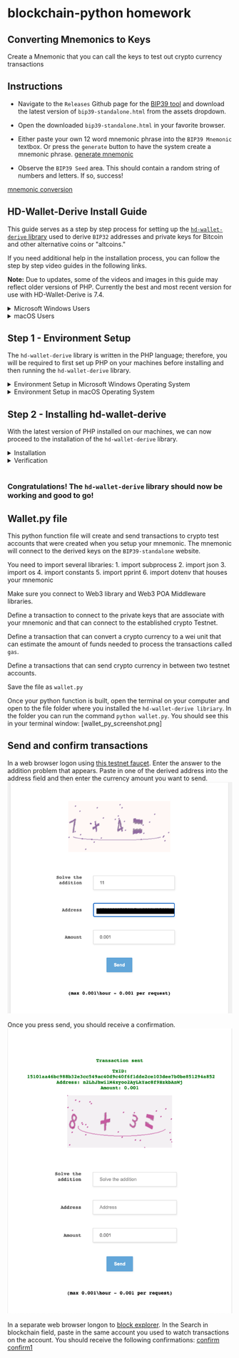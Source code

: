 # blockchain-python homework
## Converting Mnemonics to Keys

Create a Mnemonic that you can call the keys to test out crypto currency transactions

## Instructions

* Navigate to the `Releases` Github page for the [BIP39 tool](https://github.com/iancoleman/bip39/releases)
 and download the latest version of `bip39-standalone.html` from the assets dropdown.

* Open the downloaded `bip39-standalone.html` in your favorite browser.

* Either paste your own 12 word mnemonic phrase into the `BIP39 Mnemonic` textbox. Or press the `generate` button to have the system create a mnemonic phrase. [generate mnemonic](BIP39_Mnemonic_Code.html)

* Observe the `BIP39 Seed` area. This should contain a random string of numbers and letters. If so, success!

[mnemonic conversion](Images/mnemonic-convert.png)

## HD-Wallet-Derive Install Guide

This guide serves as a step by step process for setting up the [`hd-wallet-derive` library](https://github.com/dan-da/hd-wallet-derive) used to derive `BIP32` addresses and private keys for Bitcoin and other alternative coins or "altcoins."

If you need additional help in the installation process, you can follow the step by step video guides in the following links. 

**Note:** Due to updates, some of the videos and images in this guide may reflect older versions of PHP.  Currently the best and most recent version for use with HD-Wallet-Derive is 7.4.

<details><summary>Microsoft Windows Users</summary>

* [Installing PHP for Windows](https://youtu.be/IvcZZaIEL_4)

* [HD Derive Wallet Install for Windows](https://youtu.be/A_tqm4j4vsY)

</details>

<details><summary>macOS Users</summary>

* [Installing PHP Using the Homebrew Package Manger for Mac](https://youtu.be/SNRQSwlOKbs)

* [HD Derive Wallet Install for Mac](https://youtu.be/c-Qc3Pss6oM)

</details>

## Step 1 - Environment Setup

The `hd-wallet-derive` library is written in the PHP language; therefore, you will be required to first set up PHP on your machines before installing and then running the `hd-wallet-derive` library.

<details><summary>Environment Setup in Microsoft Windows Operating System</summary>

For those with a **Windows operating system**, execute the following steps:

1. Windows machines do not come with a pre-built PHP and Apache Web Server, and therefore will require both. Luckily, some installers bundle these two together! Visit the [XAMPP website](https://www.apachefriends.org/index.html) and download the installer for Windows; the XAMPP is a popular PHP development environment that is easy to install and configure. Be sure to download version 7, as version 8 can cause issues with the `hd-wallet-derive` library.

    <img alt=XAMPP-website src=Images/download_xampp.gif width=700>

2. Use the XAMPP package to install PHP and its associated dependencies. Keep the defaults for now unless there is a dependency conflict.

    <img alt=XAMPP-install src=Images/XAMPP-install.png width=350>

3. Then, once the XAMPP package is installed, navigate to the folder where the PHP binaries are located. This should be at `C:\xampp\php`.

    <img alt=xampp-path src=Images/xampp-path.png width=700>

4. Edit the `php.ini` file (`C:\xampp\php\php.ini`) using Notepad and add the following line at the end of the file: `extension=php_gmp.dll`. This will enable a necessary PHP extension that `hd-wallet-derive` relies on.

   <img alt=edit-php-ini.gif src=Images/edit-php-ini.gif width=700>

5. Next, you need to update the System Environment Variables and add the path containing the PHP binaries (`C:\xampp\php`) to the `PATH` environment variable.

6. For this particular step, we will use the Windows Command Prompt as Administrator as follows: 

      * In the Cortana search field, type in CMD; you will see the Command Prompt application in the search results, choose the "Run as administrator" option to continue.

        <img alt=Open-CMD-as-Admin src=Images/cmd-as-admin.png width=700>

      * You will be asked if you want the Command Prompt to make changes in your system, click on the "Yes" button to continue.

        <img alt=Open-CMD-as-Admin-2 src=Images/cmd-as-admin-2.png width=400>

      * You will be able to run commands as administrator if you see the title `Administrator: Command Prompt` in the window. In the administrator's prompt, it’ll say `Administrator`, while other prompts will not.

        <img alt=Open-CMD-as-Admin-3 src=Images/cmd-as-admin-3.png width=700>

7. In this new terminal, type the following command to update the `PATH` system variable.

    ```shell
    setx /M PATH "%PATH%;C:\xampp\php"
    ```

8. If everything was successful, you will see a confirmation message.

   !<img alt=Open-CMD-as-Admin-4 src=Images/cmd-as-admin-4.png width=700>

9. Test that the newest version of PHP is working. Close all the terminal windows (`git-bash` and Windows Command Prompt), open a new `git-bash` terminal windows, and execute the following command.

    ```shell
    php -version
    ```

10. If you see the following output, then congratulations! Your machine is now updated to the newest version of PHP!

    <img alt=Open-CMD-as-Admin-5 src=Images/cmd-as-admin-5.png width=700>

 ### Troubleshooting

 ---

 If you do not see something similar to the above output when running ` php -version`, or if you see the error `The data being saved is truncated to 1024 characters`, then your environement variables may not be set correctly. Perform the following steps to make sure your environment variables are correctly set:

  1. Click the Windows search and search for `System Properties` or `Edit System`, then launch the application.

  2. Next at the bottom of the dialog click `Environment variables`.

  3. Then under `System Variables` find the `Path` variable and click `edit`.

  4. Now click `New` and enter your XAMP path, e.g.  `C:\xampp\php`.

  5. Finish by clicking `OK` on each window.

  <img alt=System-Properties-Add-environment-Variable src=Images/windows-set-environment_variables.png width=700>

</details>

</details>
 
<details><summary>Environment Setup in macOS Operating System</summary>

For those using **macOS**, execute the following steps:

1. macOS users will need to update their machine's prebuilt version of PHP to the full version using a package manager for macOS called Homebrew.

2. To do this, visit the [Homebrew website](https://brew.sh/) and install Homebrew using the given install command.
   
   <img alt=homebrew-install src=Images/homebrew-install.png width=700>

3. Once Homebrew is installed, execute the following command in your terminal. This should install the latest version of PHP (7.4 at this current time).

    ```shell
    brew update
    brew install php@7.4
    brew link --force --overwrite php@7.4
    brew services start php@7.4
    ```

4. Next, execute the command appropriate for your system:

    * macOS Catalina and above including Apple Silicon M1 (`zsh` shell):

      ```shell
      echo "export PATH=/usr/local/opt/php@7.4/bin:$PATH" >> ~/.zshrc
      ```

    * Versions prior to macOS Catalina (`bash` shell):

      ```shell
      echo "export PATH=/usr/local/opt/php@7.4/bin:$PATH" >> ~/.bash_profile
      ```

    * **Note:** If you are on macOS Catalina and up (10.15+), your default shell is now `zsh`, instead of `bash` as in previous versions. No worries, however, since `zsh` can handle the same tasks. If you have yet to upgrade to Catalina, you will be using `bash` as your default shell, which will affect the commands you need to run. Make sure you are running the commands appropriate for your system!  

5. **Close the terminal**. 

6. Open a **NEW** terminal, then verify that PHP version 7.4 is the current version in your system by executing the following command:

    ```shell
    php -version
    ```

7. If you see the following output, then congratulations! Your machine is now updated to the newest version of PHP!

   <img alt=PHP-macOS-install-3 src=Images/php-os-x-3.png width=700>

</details>



## Step 2 - Installing hd-wallet-derive 

With the latest version of PHP installed on our machines, we can now proceed to the installation of the `hd-wallet-derive` library.

<details><summary>Installation</summary>

1. Begin by opening a fresh terminal. Windows users **must** open their terminal as administator as follows:

    * Input `C:\Program Files\Git\bin\bash.exe` directly into the system search bar and launch the program as _Administrator_ from the resulting menu. 
    
    * **This step is required or the installation will fail!**

    * <img alt=bash-exe.png src=Images/bash-exe.png height=500>

2. With your terminal open as indicated for your operating system, cd into your `Blockchain-Tools folder and run the following code:

    ```shell
      git clone https://github.com/dan-da/hd-wallet-derive
      cd hd-wallet-derive
      curl https://getcomposer.org/installer -o installer.php
      php installer.php
      php composer.phar install
    ```

3. You should now have a folder called `hd-wallet-derive` containing the PHP library!

## Troubleshooting macOS hd-wallet-derive

If you run into an issue with the installation of `hd-wallet-derive` due to `php extension gmp` missing on macOS installation of PHP, here are the steps to resolve:

1. Run the command `brew unlink php@7.4` this unlinks the current version of PHP running on mac. 

2. Run the command `brew upgrade php@7.4` this will update your current version of PHP to the latest version of `php7.4.x`. 
  - If you receive the message that PHP `7.4.x` version is already installed proceed to the next step.

3. Run the command `brew link --force --overwrite php@7.4` this will relink the corresponding path and connect the extensions (including gmp).

4. With your terminal open as indicated for your operating system, cd into your `Blockchain-Tools folder and run the following code:

    ```shell
      git clone https://github.com/dan-da/hd-wallet-derive
      cd hd-wallet-derive
      curl https://getcomposer.org/installer -o installer.php
      php installer.php
      php composer.phar install
    ```

</details>

<details><summary>Verification</summary>

1. Run the command to `cd` in your `hd-wallet-derive` folder.

2. Once you've confirmed your are in your `hd-wallet-derive` folder, execute the following command:

    ```shell
    ./hd-wallet-derive.php -g --key=xprv9tyUQV64JT5qs3RSTJkXCWKMyUgoQp7F3hA1xzG6ZGu6u6Q9VMNjGr67Lctvy5P8oyaYAL9CAWrUE9i6GoNMKUga5biW6Hx4tws2six3b9c --numderive=3 --preset=bitcoincore --cols=path,address --path-change
    ```

3. If installation was successful, you should see output similar to what you see in the following image:

   <img alt=hd-wallet-derive-execute src=Images/hd-wallet-derive-execute.png width=700>

</details> 
<br>

### Congratulations! The `hd-wallet-derive` library should now be working and good to go!

## Wallet.py file
This python function file will create and send transactions to crypto test accounts that were created when you setup your mnemonic. The mnemonic will connect to the derived keys on the `BIP39-standalone` website.

You need to import several libraries:
    1. import subprocess
    2. import json
    3. import os
    4. import constants
    5. import pprint
    6. import dotenv that houses your mnemonic

Make sure you connect to Web3 library and Web3 POA Middleware libraries.

Define a transaction to connect to the private keys that are associate with your mnemonic and that can connect to the established crypto Testnet.

Define a transaction that can convert a crypto currency to a wei unit that can estimate the amount of funds needed to process the transactions called `gas`.

Define a transactions that can send crypto currency in between two testnet accounts.

Save the file as `wallet.py`

Once your python function is built, open the terminal on your computer and open to the file folder where you installed the `hd-wallet-derive libriary`. In the folder you can run the command `python wallet.py`. You should see this in your terminal window: [wallet_py_screenshot.png]

## Send and confirm transactions

In a web browser logon using [this testnet faucet](https://testnet-faucet.mempool.co/). Enter the answer to the addition problem that appears. Paste in one of the derived address into the address field and then enter the currency amount you want to send. ![testnet setup](Testnet_setup.png)


Once you press send, you should receive a confirmation. ![txn confirm](txn_confirm.png)



In a separate web browser longon to [block explorer](https://tbtc.bitaps.com/).  In the Search in blockchain field, paste in the same account you used to watch transactions on the account. You should receive the following confirmations:
[confirm](confirm.png)
[confirm1](confirm1.png)
